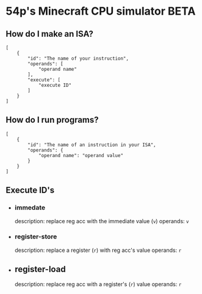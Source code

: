 # 54p's Minecraft CPU simulator BETA

## How do I make an ISA?

``` 
[
    {
        "id": "The name of your instruction",
        "operands": [
            "operand name"
        ],
        "execute": [
            "execute ID"
        ]
    }
]
```

## How do I run programs?

```
[
    {
        "id": "The name of an instruction in your ISA",
        "operands": {
            "operand name": "operand value"
        }
    }
]
```

## Execute ID's

- ### immedate
    description: replace reg acc with the immediate value (`v`)
    operands: `v`
- ### register-store
    description: replace a register (`r`) with reg acc's value
    operands: `r`
- ## register-load
    description: replace reg acc with a register's (`r`) value
    operands: `r`
